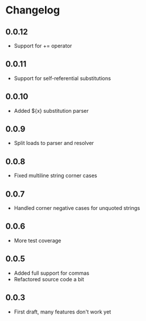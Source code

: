 # Changelog
## 0.0.12
- Support for += operator

## 0.0.11
- Support for self-referential substitutions

## 0.0.10
- Added ${x} substitution parser 

## 0.0.9
- Split loads to parser and resolver

## 0.0.8
- Fixed multiline string corner cases

## 0.0.7
- Handled corner negative cases for unquoted strings

## 0.0.6
- More test coverage

## 0.0.5
- Added full support for commas
- Refactored source code a bit

## 0.0.3
- First draft, many features don't work yet
